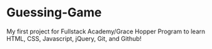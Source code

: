 # Guessing-Game

My first project for Fullstack Academy/Grace Hopper Program to learn HTML, CSS, Javascript, jQuery, Git, and Github!  
